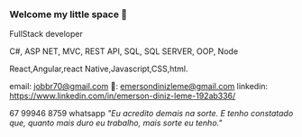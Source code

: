 ### Welcome my little space 👋



FullStack developer 

C#, ASP NET, MVC, REST API, SQL, SQL SERVER, OOP, Node

React,Angular,react Native,Javascript,CSS,html.









email: jobbr70@gmail.com
📧: emersondinizleme@gmail.com
linkedin: https://www.linkedin.com/in/emerson-diniz-leme-192ab336/

67 99946 8759 whatsapp
<i>"Eu acredito demais na sorte. E tenho constatado que, quanto mais duro eu trabalho, mais sorte eu tenho."</i>

